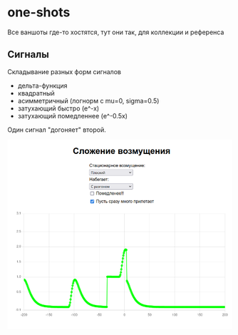 # one-shots

Все ваншоты где-то хостятся, тут они так, для коллекции и референса

## Сигналы

Складывание разных форм сигналов

* дельта-функция
* квадратный
* асимметричный (логнорм с mu=0, sigma=0.5)
* затухающий быстро (e^-x)
* затухающий помедленнее (e^-0.5x)

Один сигнал "догоняет" второй.

![signals screenshot](./screenshots/signals.png)
